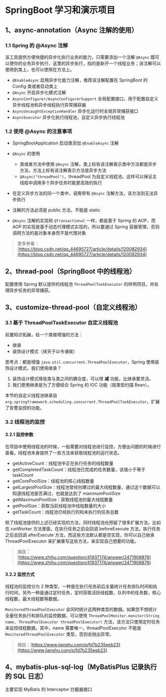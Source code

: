 # SpringBoot 学习和演示项目

## 1、async-annotation（Async 注解的使用）

### 1.1 Spring 的 @Async 注解

该工具提供方便快捷的异步化执行业务的能力，只需要添加一个注解 `@Async` 既可以使你的业务异步执行，这里的异步执行，指的是新开一个线程业务；该注解可以使用到类上，也可以使用在方法上。

- `@EnableAsync` 启用异步化能力注解，推荐该注解配置在 SpringBoot 的 Config 类或者启动类上
- `@Async` 开启异步化模式注解
- `AsyncConfigurer/AsyncConfigurerSupport` 全局配置接口，用于配置自定义异步线程池和异步线程执行异常捕获器
- `AsyncUncaughtExceptionHandler` 异步化运行时全局异常捕获接口
- `AsyncExecutor` 异步化执行线程池，自定义异步执行线程池

### 1.2 使用 @Async 的注意事项

- SpringBootApplication 启动类添加 `@EnableAsync` 注解
- `@Async` 的使用
  - 类或者方法中使用 `@Async` 注解，类上标有该注解表示类中方法都是异步方法，方法上标有该注解表示方法是异步方法
  - `@Async("threadPool")`，threadPool 为自定义线程池，这样可以保证主线程中调用多个异步任务时能更高效的执行

- 在定义异步方法的同一个类中，调用带有 `@Async` 注解方法，该方法则无法异步执行
- 注解的方法必须是 public 方法，不能是 static
- `@Async` 注解的实现和 `@Transactional` 一样，都是基于 Spring 的 AOP，而 AOP 的实现是基于动态代理模式实现的，所以要通过 Spring 容器管理，否则调用方法的是对象本身而不是代理对象

> 更多参看：[https://blog.csdn.net/qq_44695727/article/details/120082934](https://blog.csdn.net/qq_44695727/article/details/120082934)

## 2、thread-pool（SpringBoot 中的线程池）

配置使用 Spring 默认提供的线程池 `ThreadPoolTaskExecutor` 的样例项目，并处理异步任务的异常捕获。

## 3、customize-thread-pool（自定义线程池）

### 3.1 基于 ThreadPoolTaskExecutor 自定义线程池

前置知识拓展，给一个类做增强的方法：

- 继承
- 装饰设计模式（挟天子以令诸侯）

思考点：都是增强 `java.util.concurrent.ThreadPoolExecutor`，Spring 使用装饰设计模式，我们使用继承？

1. 装饰设计模式降低类与类之间的耦合度，可以增 **减** 功能，比继承要灵活。
2. 我们使用继承是为了方便结合 Spring 的 IOC 功能（按类型扫描 Bean）。

本节的自定义线程池继承自 `org.springframework.scheduling.concurrent.ThreadPoolTaskExecutor`，扩展了告警监控的功能。

### 3.2 线程池的监控

#### 3.2.1 监控参数

在项目中使用线程池的时候，一般需要对线程池进行监控，方便出问题的时候进行查看。线程池本身提供了一些方法来获取线程池的运行状态。

- getActiveCount：线程池中正在执行任务的线程数量
- getCompletedTaskCount：线程池已完成的任务数量，该值小于等于 taskCount
- getCorePoolSize：线程池的核心线程数量
- getLargestPoolSize：线程池曾经创建过的最大线程数量，通过这个数据可以知道线程池是否满过，也就是达到了 maximumPoolSize
- getMaximumPoolSize：获取线程池的最大线程数量
- getPoolSize：获取当前线程池中线程数量的大小
- getTaskCount：线程池已经执行的和未执行的任务总数

除了线程池提供的上述已经实现的方法，同时线程池也预留了很多扩展方法。比如在 runWorker 方法里面，在执行任务之前会回调 beforeExecute 方法，执行任务之后会回调 afterExecute 方法，而这些方法默认都是空实现，你可以自己继承 ThreadPoolExecutor 来扩展重写这些方法，来实现自己想要的功能。

> 摘自：[https://www.zhihu.com/question/41937174/answer/2471908876](https://www.zhihu.com/question/41937174/answer/2471908876)

#### 3.2.2 监控方式

线程池的监控分为 2 种类型，一种是在执行任务前后全量统计任务排队时间和执行时间，另外一种是通过定时任务，定时获取活跃线程数，队列中的任务数，核心线程数，最大线程数等数据。

`MonitoredThreadPoolExecutor` 会同时统计这两种类型的数据。如果您不想统计全量任务执行和排队的监控数据，可以使用 `ThreadPoolMonitor.monitor(String name, ThreadPoolExecutor threadPoolExecutor)` 方法，该方法只使用定时任务来监控线程数据。其中，name 需要唯一，threadPoolExecutor 不能是 `MonitoredThreadPoolExecutor` 类型，否则会抛出异常。

> 摘自：[https://www.jianshu.com/p/fd7b235eeb23](https://www.jianshu.com/p/fd7b235eeb23)

## 4、mybatis-plus-sql-log（MyBatisPlus 记录执行的 SQL 日志）

主要实现 MyBatis 的 Interceptor 拦截器接口